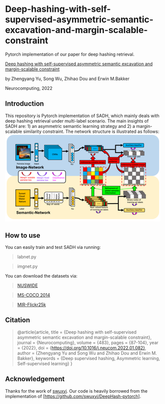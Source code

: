 # Deep-hashing-with-self-supervised-asymmetric-semantic-excavation-and-margin-scalable-constraint

Pytorch implementation of our paper for deep hashing retrieval.

[Deep hashing with self-supervised asymmetric semantic excavation and margin-scalable constraint](https://www.sciencedirect.com/science/article/pii/S0925231222001035)

by Zhengyang Yu, Song Wu, Zhihao Dou and Erwin M.Bakker

Neurocomputing, 2022


## Introduction
This repository is Pytorch implementation of SADH, which mainly deals with deep hashing retrieval under multi-label scenario. The main insights of SADH are: 1) an asymmetric semantic learning strategy and 2) a margin-scalable similarity constraint. The network structure is illustrated as follows:
![avatar](flowchart.png)
## How to use
You can easily train and test SADH via running:
> labnet.py

> imgnet.py

You can download the datasets via:
>[NUSWIDE](https://github.com/TreezzZ/DSDH_PyTorch)

>[MS-COCO 2014](https://cocodataset.org/#download) 

>[MIR-Flickr25k](https://press.liacs.nl/mirflickr/mirdownload.html)
## Citation

> @article{article,
>  title = {Deep hashing with self-supervised asymmetric semantic excavation and margin-scalable constraint},
>  journal = {Neurocomputing},
>  volume = {483},
  pages = {87-104},
  year = {2022},
  doi = {https://doi.org/10.1016/j.neucom.2022.01.082},
  author = {Zhengyang Yu and Song Wu and Zhihao Dou and Erwin M. Bakker},
  keywords = {Deep supervised hashing, Asymmetric learning, Self-supervised learning}
  }





## Acknowledgement

Thanks for the work of [swuxyj](https://github.com/swuxyj). Our code is heavily borrowed from the implementation of [https://github.com/swuxyj/DeepHash-pytorch].
